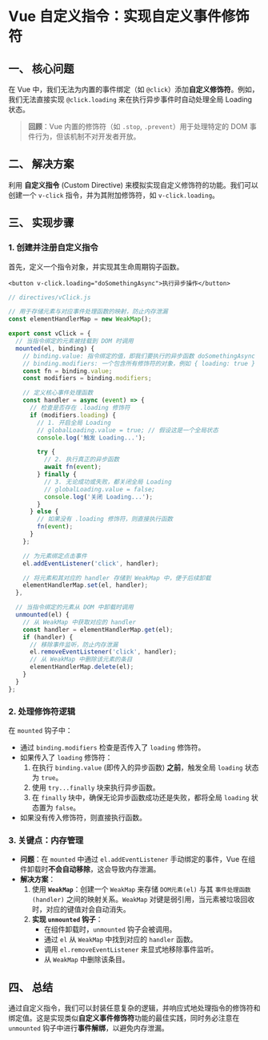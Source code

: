 # Vue 自定义指令：实现自定义事件修饰符

## 一、 核心问题

在 Vue 中，我们无法为内置的事件绑定（如 `@click`）添加**自定义修饰符**。例如，我们无法直接实现 `@click.loading` 来在执行异步事件时自动处理全局 Loading 状态。

> **回顾**：Vue 内置的修饰符（如 `.stop`, `.prevent`）用于处理特定的 DOM 事件行为，但该机制不对开发者开放。

## 二、 解决方案

利用 **自定义指令** (Custom Directive) 来模拟实现自定义修饰符的功能。我们可以创建一个 `v-click` 指令，并为其附加修饰符，如 `v-click.loading`。

## 三、 实现步骤

### 1\. 创建并注册自定义指令

首先，定义一个指令对象，并实现其生命周期钩子函数。

```vue
<button v-click.loading="doSomethingAsync">执行异步操作</button>
```

```javascript
// directives/vClick.js

// 用于存储元素与对应事件处理函数的映射，防止内存泄漏
const elementHandlerMap = new WeakMap();

export const vClick = {
  // 当指令绑定的元素被挂载到 DOM 时调用
  mounted(el, binding) {
    // binding.value: 指令绑定的值，即我们要执行的异步函数 doSomethingAsync
    // binding.modifiers: 一个包含所有修饰符的对象，例如 { loading: true }
    const fn = binding.value;
    const modifiers = binding.modifiers;

    // 定义核心事件处理函数
    const handler = async (event) => {
      // 检查是否存在 .loading 修饰符
      if (modifiers.loading) {
        // 1. 开启全局 Loading
        // globalLoading.value = true; // 假设这是一个全局状态
        console.log('触发 Loading...');

        try {
          // 2. 执行真正的异步函数
          await fn(event);
        } finally {
          // 3. 无论成功或失败，都关闭全局 Loading
          // globalLoading.value = false;
          console.log('关闭 Loading...');
        }
      } else {
        // 如果没有 .loading 修饰符，则直接执行函数
        fn(event);
      }
    };

    // 为元素绑定点击事件
    el.addEventListener('click', handler);

    // 将元素和其对应的 handler 存储到 WeakMap 中，便于后续卸载
    elementHandlerMap.set(el, handler);
  },

  // 当指令绑定的元素从 DOM 中卸载时调用
  unmounted(el) {
    // 从 WeakMap 中获取对应的 handler
    const handler = elementHandlerMap.get(el);
    if (handler) {
      // 移除事件监听，防止内存泄漏
      el.removeEventListener('click', handler);
      // 从 WeakMap 中删除该元素的条目
      elementHandlerMap.delete(el);
    }
  }
};
```

### 2\. 处理修饰符逻辑

在 `mounted` 钩子中：

  - 通过 `binding.modifiers` 检查是否传入了 `loading` 修饰符。
  - 如果传入了 `loading` 修饰符：
    1.  在执行 `binding.value` (即传入的异步函数) **之前**，触发全局 `loading` 状态为 `true`。
    2.  使用 `try...finally` 块来执行异步函数。
    3.  在 `finally` 块中，确保无论异步函数成功还是失败，都将全局 `loading` 状态置为 `false`。
  - 如果没有传入修饰符，则直接执行函数。

### 3\. 关键点：内存管理

  - **问题**：在 `mounted` 中通过 `el.addEventListener` 手动绑定的事件，Vue 在组件卸载时**不会自动移除**，这会导致内存泄漏。
  - **解决方案**：
    1.  使用 **`WeakMap`**：创建一个 `WeakMap` 来存储 `DOM元素(el)` 与其 `事件处理函数(handler)` 之间的映射关系。`WeakMap` 对键是弱引用，当元素被垃圾回收时，对应的键值对会自动消失。
    2.  **实现 `unmounted` 钩子**：
          - 在组件卸载时，`unmounted` 钩子会被调用。
          - 通过 `el` 从 `WeakMap` 中找到对应的 `handler` 函数。
          - 调用 `el.removeEventListener` 来显式地移除事件监听。
          - 从 `WeakMap` 中删除该条目。

## 四、 总结

通过自定义指令，我们可以封装任意复杂的逻辑，并响应式地处理指令的修饰符和绑定值。这是实现类似**自定义事件修饰符**功能的最佳实践，同时务必注意在 `unmounted` 钩子中进行**事件解绑**，以避免内存泄漏。